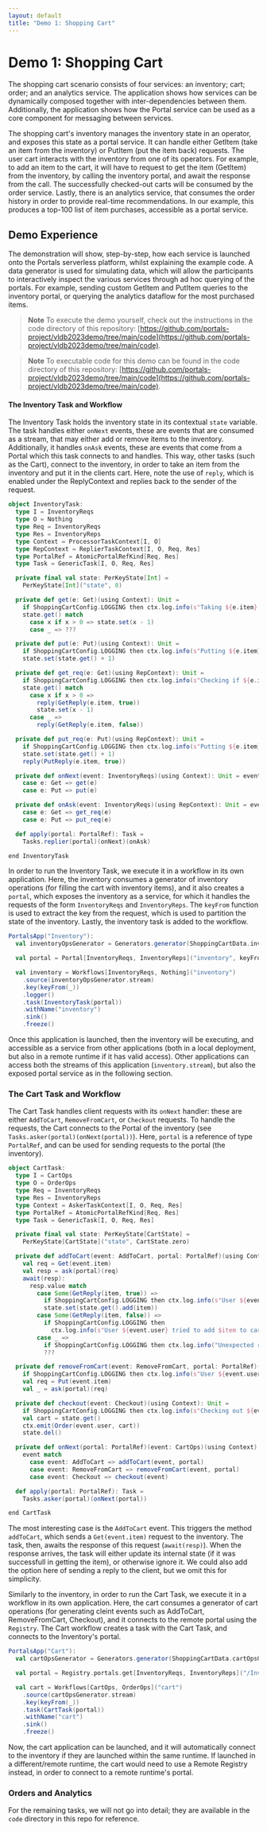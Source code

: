 ```yaml
---
layout: default
title: "Demo 1: Shopping Cart"
---
```


# Demo 1: Shopping Cart

The shopping cart scenario consists of four services: an inventory; cart; order; and an analytics service. The application shows how services can be dynamically composed together with inter-dependencies between them. Additionally, the application shows how the Portal service can be used as a core component for messaging between services.

The shopping cart's inventory manages the inventory state in an operator, and exposes this state as a portal service. It can handle either GetItem (take an item from the inventory) or PutItem (put the item back) requests. The user cart interacts with the inventory from one of its operators. For example, to add an item to the cart, it will have to request to get the item (GetItem) from the inventory, by calling the inventory portal, and await the response from the call. The successfully checked-out carts will be consumed by the order service. Lastly, there is an analytics service, that consumes the order history in order to provide real-time recommendations. In our example, this produces a top-100 list of item purchases, accessible as a portal service.

## Demo Experience

The demonstration will show, step-by-step, how each service is launched onto the Portals serverless platform, whilst explaining the example code. A data generator is used for simulating data, which will allow the participants to interactively inspect the various services through ad hoc querying of the portals. For example, sending custom GetItem and PutItem queries to the inventory portal, or querying the analytics dataflow for the most purchased items.

> **Note**
> To execute the demo yourself, check out the instructions in the code directory of this repository: [https://github.com/portals-project/vldb2023demo/tree/main/code](https://github.com/portals-project/vldb2023demo/tree/main/code).

> **Note**
> To executable code for this demo can be found in the code directory of this repository: [https://github.com/portals-project/vldb2023demo/tree/main/code](https://github.com/portals-project/vldb2023demo/tree/main/code).

#### The Inventory Task and Workflow

The Inventory Task holds the inventory state in its contextual `state` variable. The task handles either `onNext` events, these are events that are consumed as a stream, that may either add or remove items to the inventory. Additionally, it handles `onAsk` events, these are events that come from a Portal which this task connects to and handles. This way, other tasks (such as the Cart), connect to the inventory, in order to take an item from the inventory and put it in the clients cart. Here, note the use of `reply`, which is enabled under the ReplyContext and replies back to the sender of the request.

```scala
object InventoryTask:
  type I = InventoryReqs
  type O = Nothing
  type Req = InventoryReqs
  type Res = InventoryReps
  type Context = ProcessorTaskContext[I, O]
  type RepContext = ReplierTaskContext[I, O, Req, Res]
  type PortalRef = AtomicPortalRefKind[Req, Res]
  type Task = GenericTask[I, O, Req, Res]

  private final val state: PerKeyState[Int] =
    PerKeyState[Int]("state", 0)

  private def get(e: Get)(using Context): Unit =
    if ShoppingCartConfig.LOGGING then ctx.log.info(s"Taking ${e.item} from inventory")
    state.get() match
      case x if x > 0 => state.set(x - 1)
      case _ => ???

  private def put(e: Put)(using Context): Unit =
    if ShoppingCartConfig.LOGGING then ctx.log.info(s"Putting ${e.item} in inventory")
    state.set(state.get() + 1)

  private def get_req(e: Get)(using RepContext): Unit =
    if ShoppingCartConfig.LOGGING then ctx.log.info(s"Checking if ${e.item} is in inventory")
    state.get() match
      case x if x > 0 =>
        reply(GetReply(e.item, true))
        state.set(x - 1)
      case _ =>
        reply(GetReply(e.item, false))

  private def put_req(e: Put)(using RepContext): Unit =
    if ShoppingCartConfig.LOGGING then ctx.log.info(s"Putting ${e.item} in inventory")
    state.set(state.get() + 1)
    reply(PutReply(e.item, true))

  private def onNext(event: InventoryReqs)(using Context): Unit = event match
    case e: Get => get(e)
    case e: Put => put(e)

  private def onAsk(event: InventoryReqs)(using RepContext): Unit = event match
    case e: Get => get_req(e)
    case e: Put => put_req(e)

  def apply(portal: PortalRef): Task =
    Tasks.replier(portal)(onNext)(onAsk)

end InventoryTask
```

In order to run the Inventory Task, we execute it in a workflow in its own application. Here, the inventory consumes a generator of inventory operations (for filling the cart with inventory items), and it also creates a `portal`, which exposes the inventory as a service, for which it handles the requests of the form `InventoryReqs` and `InventoryReps`. The `keyFrom` function is used to extract the key from the request, which is used to partition the state of the inventory. Lastly, the inventory task is added to the workflow.

```scala
PortalsApp("Inventory"):
  val inventoryOpsGenerator = Generators.generator(ShoppingCartData.inventoryOpsGenerator)

  val portal = Portal[InventoryReqs, InventoryReps]("inventory", keyFrom)

  val inventory = Workflows[InventoryReqs, Nothing]("inventory")
    .source(inventoryOpsGenerator.stream)
    .key(keyFrom(_))
    .logger()
    .task(InventoryTask(portal))
    .withName("inventory")
    .sink()
    .freeze()
```

Once this application is launched, then the inventory will be executing, and accessible as a service from other applications (both in a local deployment, but also in a remote runtime if it has valid access). Other applications can access both the streams of this application (`inventory.stream`), but also the exposed portal service as in the following section.

### The Cart Task and Workflow

The Cart Task handles client requests with its `onNext` handler: these are either `AddToCart`, `RemoveFromCart`, or `Checkout` requests. To handle the requests, the Cart connects to the Portal of the inventory (see `Tasks.asker(portal)(onNext(portal))`). Here, `portal` is a reference of type `PortalRef`, and can be used for sending requests to the portal (the inventory).

```scala
object CartTask:
  type I = CartOps
  type O = OrderOps
  type Req = InventoryReqs
  type Res = InventoryReps
  type Context = AskerTaskContext[I, O, Req, Res]
  type PortalRef = AtomicPortalRefKind[Req, Res]
  type Task = GenericTask[I, O, Req, Res]

  private final val state: PerKeyState[CartState] =
    PerKeyState[CartState]("state", CartState.zero)

  private def addToCart(event: AddToCart, portal: PortalRef)(using Context): Unit =
    val req = Get(event.item)
    val resp = ask(portal)(req)
    await(resp):
      resp.value match
        case Some(GetReply(item, true)) =>
          if ShoppingCartConfig.LOGGING then ctx.log.info(s"User ${event.user} added $item to cart")
          state.set(state.get().add(item))
        case Some(GetReply(item, false)) =>
          if ShoppingCartConfig.LOGGING then
            ctx.log.info(s"User ${event.user} tried to add $item to cart, but it was not in inventory")
        case _ =>
          if ShoppingCartConfig.LOGGING then ctx.log.info("Unexpected response")
          ???

  private def removeFromCart(event: RemoveFromCart, portal: PortalRef)(using Context): Unit =
    if ShoppingCartConfig.LOGGING then ctx.log.info(s"User ${event.user} removed ${event.item} from cart")
    val req = Put(event.item)
    val _ = ask(portal)(req)

  private def checkout(event: Checkout)(using Context): Unit =
    if ShoppingCartConfig.LOGGING then ctx.log.info(s"Checking out ${event.user}")
    val cart = state.get()
    ctx.emit(Order(event.user, cart))
    state.del()

  private def onNext(portal: PortalRef)(event: CartOps)(using Context): Unit =
    event match
      case event: AddToCart => addToCart(event, portal)
      case event: RemoveFromCart => removeFromCart(event, portal)
      case event: Checkout => checkout(event)

  def apply(portal: PortalRef): Task =
    Tasks.asker(portal)(onNext(portal))

end CartTask
```

The most interesting case is the `AddToCart` event. This triggers the method `addToCart`, which sends a `Get(event.item)` request to the inventory. The task, then, awaits the response of this request (`await(resp)`). When the response arrives, the task will either update its internal state (if it was successfull in getting the item), or otherwise ignore it. We could also add the option here of sending a reply to the client, but we omit this for simplicity.

Similarly to the inventory, in order to run the Cart Task, we execute it in a workflow in its own application. Here, the cart consumes a generator of cart operations (for generating cleint events such as AddToCart, RemoveFromCart, Checkout), and it connects to the remote portal using the `Registry`. The Cart workflow creates a task with the Cart Task, and connects to the Inventory's portal.

```scala
PortalsApp("Cart"):
  val cartOpsGenerator = Generators.generator(ShoppingCartData.cartOpsGenerator)

  val portal = Registry.portals.get[InventoryReqs, InventoryReps]("/Inventory/portals/inventory")

  val cart = Workflows[CartOps, OrderOps]("cart")
    .source(cartOpsGenerator.stream)
    .key(keyFrom(_))
    .task(CartTask(portal))
    .withName("cart")
    .sink()
    .freeze()
```

Now, the cart application can be launched, and it will automatically connect to the inventory if they are launched within the same runtime. If launched in a different/remote runtime, the cart would need to use a Remote Registry instead, in order to connect to a remote runtime's portal.

### Orders and Analytics

For the remaining tasks, we will not go into detail; they are available in the `code` directory in this repo for reference.